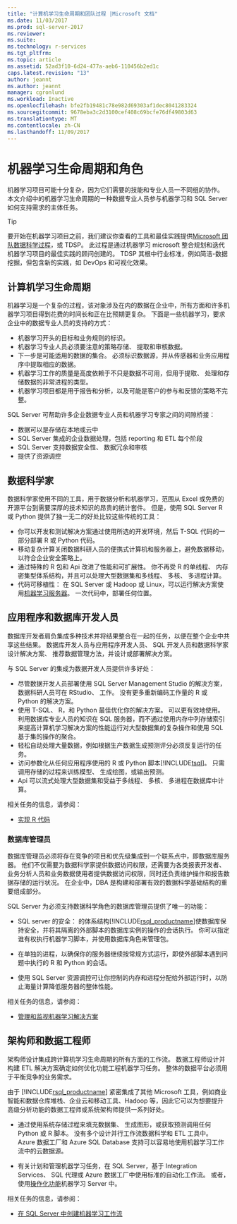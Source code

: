 ```yaml
---
title: "计算机学习生命周期和团队过程 |Microsoft 文档"
ms.date: 11/03/2017
ms.prod: sql-server-2017
ms.reviewer: 
ms.suite: 
ms.technology: r-services
ms.tgt_pltfrm: 
ms.topic: article
ms.assetid: 52ad3f10-6d24-477a-aeb6-110456b2ed1c
caps.latest.revision: "13"
author: jeannt
ms.author: jeannt
manager: cgronlund
ms.workload: Inactive
ms.openlocfilehash: bfe2fb19481c78e982d69303af1dec8041283324
ms.sourcegitcommit: 9678eba3c2d3100cef408c69bcfe76df49803d63
ms.translationtype: MT
ms.contentlocale: zh-CN
ms.lasthandoff: 11/09/2017
---
```

# <a name="machine-learning-lifecycle-and-personas"></a>机器学习生命周期和角色

机器学习项目可能十分复杂，因为它们需要的技能和专业人员一不同组的协作。 本文介绍中的机器学习生命周期的一种数据专业人员参与机器学习和 SQL Server 如何支持需求的主体任务。

> [!TIP]
> 
> 要开始在机器学习项目之前，我们建议你查看的工具和最佳实践提供[Microsoft 团队数据科学过程](https://blogs.technet.microsoft.com/machinelearning/2017/10/09/the-microsoft-team-data-science-process-tdsp-recent-updates/)，或 TDSP。 此过程是通过机器学习 microsoft 整合规划和迭代机器学习项目的最佳实践的顾问创建的。 TDSP 其根中行业标准，例如简洁-数据挖掘，但包含新的实践，如 DevOps 和可视化效果。

## <a name="machine-learning-life-cycle"></a>计算机学习生命周期

机器学习是一个复杂的过程，该对象涉及在内的数据在企业中，所有方面和许多机器学习项目得到花费的时间长和正在比预期更复杂。 下面是一些机器学习，要求企业中的数据专业人员的支持的方式：

+ 机器学习开头的目标和业务规则的标识。
+ 机器学习专业人员必须要注意的策略存储、 提取和审核数据。
+ 下一步是可能适用的数据的集合。  必须标识数据源，并从传感器和业务应用程序中提取相应的数据。 
+ 机器学习工作的质量是高度依赖于不只是数据不可用，但用于提取、 处理和存储数据的非常进程的类型。 
+ 机器学习项目都是用于报告和分析，以及可能是客户的参与和反馈的策略不完整。

SQL Server 可帮助许多企业数据专业人员和机器学习专家之间的间隙桥接：

+ 数据可以是存储在本地或云中
+ SQL Server 集成的企业数据处理，包括 reporting 和 ETL 每个阶段
+ SQL Server 支持数据安全性、 数据冗余和审核
+ 提供了资源调控

## <a name="data-scientists"></a>数据科学家

数据科学家使用不同的工具，用于数据分析和机器学习，范围从 Excel 或免费的开源平台到需要深厚的技术知识的昂贵的统计套件。 但是，使用 SQL Server R 或 Python 提供了独一无二的好处比较这些传统的工具：

+ 你可以开发和测试解决方案通过使用所选的开发环境，然后 T-SQL 代码的一部分部署 R 或 Python 代码。
+ 移动复杂计算关闭数据科研人员的便携式计算机和服务器上，避免数据移动，以符合企业安全策略上。
+ 通过特殊的 R 包和 Api 改进了性能和可扩展性。 你不再受 R 的单线程、 内存密集型体系结构，并且可以处理大型数据集和多线程、 多核、 多进程计算。
+ 代码可移植性： 在 SQL Server 或 Hadoop 或 Linux，可以运行解决方案使用[机器学习服务器](https://docs.microsoft.com/machine-learning-server/what-is-machine-learning-server)。 一次代码中，部署任何位置。

## <a name="application-and-database-developers"></a>应用程序和数据库开发人员

数据库开发者肩负集成多种技术并将结果整合在一起的任务，以便在整个企业中共享这些结果。 数据库开发人员与应用程序开发人员、 SQL 开发人员和数据科学家设计解决方案、 推荐数据管理方法，并设计或部署解决方案。

与 SQL Server 的集成为数据开发人员提供许多好处：

+ 尽管数据开发人员部署使用 SQL Server Management Studio 的解决方案，数据科研人员可在 RStudio、 工作。 没有更多重新编码工作量的 R 或 Python 的解决方案。
+ 使用 T-SQL、 R，和 Python 最佳优化你的解决方案。 可以更有效地使用。 利用数据库专业人员的知识在 SQL 服务器，而不通过使用内存中列存储索引来提高计算机学习解决方案的性能运行对大型数据集的复杂操作和使用 SQL 基于集的操作的聚合。 
+ 轻松自动处理大量数据，例如根据生产数据生成预测评分必须反复运行的任务。 
+ 访问参数化从任何应用程序使用的 R 或 Python 脚本[!INCLUDE[tsql](../../includes/tsql-md.md)]。 只需调用存储的过程来训练模型、 生成绘图，或输出预测。
+ Api 可以流式处理大型数据集和受益于多线程、 多核、 多进程在数据库中计算。

相关任务的信息，请参阅：
+ [实现 R 代码](../../advanced-analytics/r/operationalizing-your-r-code.md)

### <a name="database-administrators"></a>数据库管理员

数据库管理员必须将存在竞争的项目和优先级集成到一个联系点中，即数据库服务器。 他们不仅需要为数据科学家提供数据访问权限，还需要为各类报表开发者、业务分析人员和业务数据使用者提供数据访问权限，同时还负责维护操作和报告数据存储的运行状况。 在企业中，DBA 是构建和部署有效的数据科学基础结构的重要组成部分。 

SQL Server 为必须支持数据科学角色的数据库管理员提供了唯一的功能：

+ SQL server 的安全： 的体系结构[!INCLUDE[rsql_productname](../../includes/rsql-productname-md.md)]使数据库保持安全，并将其隔离的外部脚本的数据库实例的操作的会话执行。 你可以指定谁有权执行机器学习脚本，并使用数据库角色来管理包。

+ 在单独的进程，以确保你的服务器继续按常规方式运行，即使外部脚本遇到问题中执行的 R 和 Python 的会话。

+ 使用 SQL Server 资源调控可让你控制的内存和进程分配给外部运行时，以防止海量计算降低服务器的整体性能。

相关任务的信息，请参阅：
+ [管理和监视机器学习解决方案](../../advanced-analytics/r/managing-and-monitoring-r-solutions.md)

## <a name="architects-and-data-engineers"></a>架构师和数据工程师

架构师设计集成跨计算机学习生命周期的所有方面的工作流。 数据工程师设计并构建 ETL 解决方案确定如何优化功能工程机器学习任务。 整体的数据平台必须用于平衡竞争的业务需求。

由于 [!INCLUDE[rsql_productname](../../includes/rsql-productname-md.md)] 紧密集成了其他 Microsoft 工具，例如商业智能和数据仓库堆栈、企业云和移动工具、Hadoop 等，因此它可以为想要提升高级分析功能的数据工程师或系统架构师提供一系列好处。

+ 通过使用系统存储过程来填充数据集、 生成图形，或获取预测调用任何 Python 或 R 脚本。 没有多个设计并行工作流数据科学和 ETL 工具中。 Azure 数据工厂和 Azure SQL Database 支持可以容易地使用机器学习工作流中的云数据源。

+ 有关计划和管理机器学习任务，在 SQL Server，基于 Integration Services、 SQL 代理或 Azure 数据工厂中使用标准的自动化工作流。 或者，使用[操作化功能](https://docs.microsoft.com/machine-learning-server/operationalize/how-to-deploy-web-service-publish-manage-in-r)机器学习 Server 中。

相关任务的信息，请参阅：

+ [在 SQL Server 中创建机器学习工作流](../../advanced-analytics/r/creating-workflows-that-use-r-in-sql-server.md)

